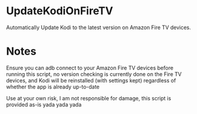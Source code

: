 # UpdateKodiOnFireTV
 Automatically Update Kodi to the latest version on Amazon Fire TV devices.

# Notes
Ensure you can adb connect to your Amazon Fire TV devices before running this script, no version checking is currently done on the
Fire TV devices, and Kodi will be reinstalled (with settings kept) regardless of whether the app is already up-to-date

Use at your own risk, I am not responsible for damage, this script is provided as-is yada yada yada